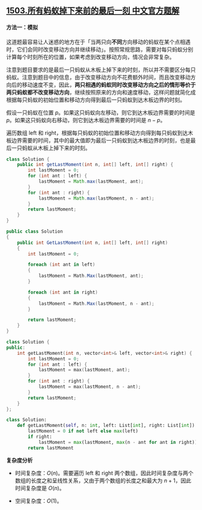 ## [1503.所有蚂蚁掉下来前的最后一刻 中文官方题解](https://leetcode.cn/problems/last-moment-before-all-ants-fall-out-of-a-plank/solutions/100000/suo-you-ma-yi-diao-xia-lai-qian-de-zui-hou-yi-ke-2)

#### 方法一：模拟

这道题最容易让人迷惑的地方在于「当两只向**不同**方向移动的蚂蚁在某个点相遇时，它们会同时改变移动方向并继续移动」。按照常规思路，需要对每只蚂蚁分别计算每个时刻所在的位置，如果考虑到改变移动方向，情况会非常复杂。

注意到题目要求的是最后一只蚂蚁从木板上掉下来的时刻，所以并不需要区分每只蚂蚁。注意到题目中的信息，由于改变移动方向不花费额外时间，而且改变移动方向后的移动速度不变，因此，**两只相遇的蚂蚁同时改变移动方向之后的情形等价于两只蚂蚁都不改变移动方向**，继续按照原来的方向和速度移动，这样问题就简化成根据每只蚂蚁的初始位置和移动方向得到最后一只蚂蚁到达木板边界的时刻。

假设一只蚂蚁在位置 $p$。如果这只蚂蚁向左移动，则它到达木板边界需要的时间是 $p$。如果这只蚂蚁向右移动，则它到达木板边界需要的时间是 $n-p$。

遍历数组 $\text{left}$ 和 $\text{right}$，根据每只蚂蚁的初始位置和移动方向得到每只蚂蚁到达木板边界需要的时间，其中的最大值即为最后一只蚂蚁到达木板边界的时刻，也是最后一只蚂蚁从木板上掉下来的时刻。

```Java [sol1-Java]
class Solution {
    public int getLastMoment(int n, int[] left, int[] right) {
        int lastMoment = 0;
        for (int ant : left) {
            lastMoment = Math.max(lastMoment, ant);
        }
        for (int ant : right) {
            lastMoment = Math.max(lastMoment, n - ant);
        }
        return lastMoment;
    }
}
```

```csharp [sol1-C#]
public class Solution 
{
    public int GetLastMoment(int n, int[] left, int[] right) 
    {
        int lastMoment = 0;

        foreach (int ant in left) 
        {
            lastMoment = Math.Max(lastMoment, ant);
        }

        foreach (int ant in right) 
        {
            lastMoment = Math.Max(lastMoment, n - ant);
        }

        return lastMoment;
    }
}
```

```cpp [sol1-C++]
class Solution {
public:
    int getLastMoment(int n, vector<int>& left, vector<int>& right) {
        int lastMoment = 0;
        for (int ant : left) {
            lastMoment = max(lastMoment, ant);
        }
        for (int ant : right) {
            lastMoment = max(lastMoment, n - ant);
        }
        return lastMoment;
    }
};
```

```Python [sol1-Python3]
class Solution:
    def getLastMoment(self, n: int, left: List[int], right: List[int]) -> int:
        lastMoment = 0 if not left else max(left)
        if right:
            lastMoment = max(lastMoment, max(n - ant for ant in right))
        return lastMoment
```

**复杂度分析**

- 时间复杂度：$O(n)$。需要遍历 $\text{left}$ 和 $\text{right}$ 两个数组，因此时间复杂度与两个数组的长度之和呈线性关系，又由于两个数组的长度之和最大为 $n+1$，因此时间复杂度是 $O(n)$。

- 空间复杂度：$O(1)$。
